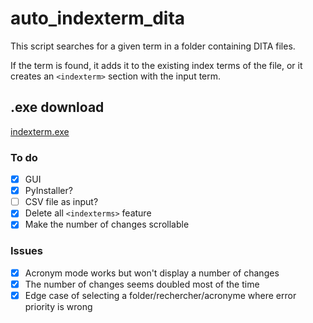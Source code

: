 # auto_indexterm_dita

This script searches for a given term in a folder containing DITA files.

If the term is found, it adds it to the existing index terms of the file, or it creates an ```<indexterm>``` section with the input term.

## .exe download
[indexterm.exe](https://github.com/dobaret/auto_indexterm_dita/raw/main/src/dist/windows/indexterm.exe)

### To do
- [X] GUI
- [X] PyInstaller?
- [ ] CSV file as input?
- [X] Delete all ```<indexterms>```  feature
- [X] Make the number of changes scrollable 

### Issues
- [X] Acronym mode works but won't display a number of changes
- [X] The number of changes seems doubled most of the time
- [X] Edge case of selecting a folder/rechercher/acronyme where error priority is wrong
